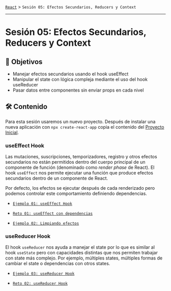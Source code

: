 [`React`](../README.md) > `Sesión 05: Efectos Secundarios, Reducers y Context`

---

# Sesión 05: Efectos Secundarios, Reducers y Context

## 🎯 Objetivos

- Manejar efectos secundarios usando el hook useEffect
- Manipular el state con lógica compleja mediante el uso del hook useReducer
- Pasar datos entre componentes sin enviar props en cada nivel

## 🛠 Contenido

Para esta sesión usaremos un nuevo proyecto. Después de instalar una nueva aplicación con `npx create-react-app` copia el contenido del [Proyecto Inicial](./Proyecto-Inicial/).

### useEffect Hook

Las mutaciones, suscripciones, temporizadores, registro y otros efectos secundarios no están permitidos dentro del cuerpo principal de un componente de función (denominado como _render phase_ de React). El hook `useEffect` nos permite ejecutar una función que produce efectos secundarios dentro de un componente de React.

Por defecto, los efectos se ejecutar después de cada renderizado pero podemos controlar este comportamiento definiendo dependencias.

- [`Ejemplo 01: useEffect Hook`](./Ejemplo-01/Readme.md)

- [`Reto 01: useEffect con dependencias`](./Reto-01/Readme.md)

- [`Ejemplo 02: Limpiando efectos`](./Ejemplo-02/Readme.md)

### useReducer Hook

El hook `useReducer` nos ayuda a manejar el state por lo que es similar al hook `useState` pero con capacidades distintas que nos permiten trabajar con state más complejo. Por ejemplo, múltiples states, múltiples formas de cambiar el state o dependencias con otros states.

- [`Ejemplo 03: useReducer Hook`](./Ejemplo-03/Readme.md)

- [`Reto 02: useReducer Hook`](./Reto-02/Readme.md)
